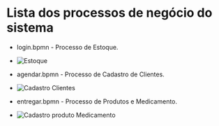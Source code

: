 # Lista dos processos de negócio do sistema

* login.bpmn - Processo de Estoque.
* ![Estoque ](https://github.com/AntonioRubens77/pmv-si-2023-2-pe2-t1-farmacontrol/assets/127354448/26ebaa3d-9307-4351-8423-06d83822af3c)

* agendar.bpmn - Processo de Cadastro de Clientes.
* ![Cadastro Clientes](https://github.com/AntonioRubens77/pmv-si-2023-2-pe2-t1-farmacontrol/assets/127354448/d6f3078b-c235-4ead-b6e9-c08ba1496c21)

* entregar.bpmn - Processo de Produtos e Medicamento.
* ![Cadastro produto Medicamento](https://github.com/AntonioRubens77/pmv-si-2023-2-pe2-t1-farmacontrol/assets/127354448/cff59cdf-269b-4479-93f1-69b03ecd842b)



